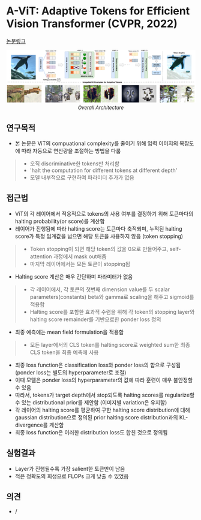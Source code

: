 # A-ViT: Adaptive Tokens for Efficient Vision Transformer (CVPR, 2022)

[논문링크](https://openaccess.thecvf.com/content/CVPR2022/html/Yin_A-ViT_Adaptive_Tokens_for_Efficient_Vision_Transformer_CVPR_2022_paper.html?ref=https://githubhelp.com)

<p align="center">
    <img width="800" alt='fig1' src="./img/01_39_01.png?raw=true"></br>
    <em><font size=2>Overall Architecture</font></em>
</p>

## 연구목적
- 본 논문은 ViT의 compuational complexity를 줄이기 위해 입력 이미지의 복잡도에 따라 자동으로 연산량을 조절하는 방법을 다룸
> - 오직 discriminative한 tokens만 처리함
> - 'halt the computation for different tokens at different depth'
> - 모델 내부적으로 구현하여 파라미터 추가가 없음

## 접근법
- ViT의 각 레이어에서 적응적으로 tokens의 사용 여부를 결정하기 위해 토큰마다의 halting probability(or score)를 계산함
- 레이어가 진행됨에 따라 halting score는 토큰마다 축적되며, 누적된 halting score가 특정 임계값을 넘으면 해당 토큰을 사용하지 않음 (token stopping)
> - Token stopping이 되면 해당 token의 값을 0으로 만들어주고, self-attention 과정에서 mask out해줌
> - 마지막 레이어에서는 모든 토큰이 stopping됨
- Halting score 계산은 매우 간단하며 파라미터가 없음
> - 각 레이어에서, 각 토큰의 첫번째 dimension value를 두 scalar parameters(constants) beta와 gamma로 scaling을 해주고 sigmoid를 적용함
> - Halting score를 포함한 효과적 수렴을 위해 각 token의 stopping layer와 halting score remainder를 기반으로한 ponder loss 정의
- 최종 예측에는 mean field formulation을 적용함
> - 모든 layer에서의 CLS token를 halting score로 weighted sum한 최종 CLS token을 최종 예측에 사용
- 최종 loss function은 classification loss와 ponder loss의 합으로 구성됨 (ponder loss는 별도의 hyperparameter로 조절)
- 이때 모델은 ponder loss의 hyperparameter의 값에 따라 훈련이 매우 불안정할 수 있음
- 따라서, tokens가 target depth에서 stop되도록 halting scores를 regularize할 수 있는 distributional prior를 제안함 (이미지별 variation은 유지함)
- 각 레이어의 halting score를 평균하여 구한 halting score distribution에 대해 gaussian distribution으로 정의된 prior halting score distribution과의 KL-divergence를 계산함
- 최종 loss function은 이러한 distribution loss도 합친 것으로 정의됨

## 실험결과
- Layer가 진행될수록 가장 salient한 토큰만이 남음
- 적은 정확도의 희생으로 FLOPs 크게 낮출 수 있었음

## 의견
- /